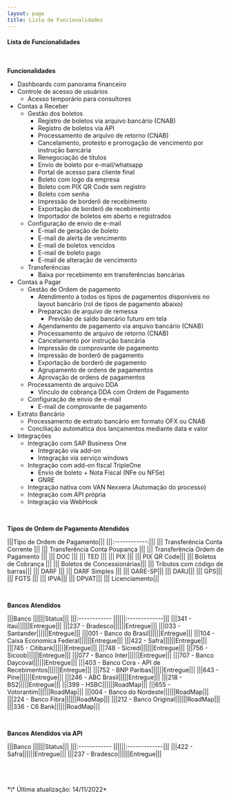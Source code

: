 ```yaml
---
layout: page
title: Lista de Funcionalidades
---
```


#### Lista de Funcionalidades

<br>

**Funcionalidades**

- Dashboards com panorama financeiro
- Controle de acesso de usuários
    - Acesso temporário para consultores
- Contas a Receber
    - Gestão dos boletos
        - Registro de boletos via arquivo bancário (CNAB)
        - Registro de boletos via API
        - Processamento de arquivo de retorno (CNAB)
        - Cancelamento, protesto e prorrogação de vencimento por instrução bancária
        - Renegociação de títulos
        - Envio de boleto por e-mail/whatsapp
        - Portal de acesso para cliente final
        - Boleto com logo da empresa
        - Boleto com PIX QR Code sem registro
        - Boleto com senha
        - Impressão de borderô de recebimento
        - Exportação de borderô de recebimento
        - Importador de boletos em aberto e registrados 
    - Configuração de envio de e-mail
        - E-mail de geração de boleto
        - E-mail de alerta de vencimento
        - E-mail de boletos vencidos
        - E-mail de boleto pago
        - E-mail de alteração de vencimento
    - Transferências
        - Baixa por recebimento em transferências bancárias
- Contas a Pagar
    - Gestão de Ordem de pagamento
        - Atendimento a todos os tipos de pagamentos disponíveis no layout bancário (rol de tipos de pagamento abaixo)
        - Preparação de arquivo de remessa
            - Previsão de saldo bancário futuro em tela
        - Agendamento de pagamento via arquivo bancário (CNAB)
        - Processamento de arquivo de retorno (CNAB)
        - Cancelamento por instrução bancária
        - Impressão de comprovante de pagamento
        - Impressão de borderô de pagamento
        - Exportação de borderô de pagamento
        - Agrupamento de ordens de pagamentos
        - Aprovação de ordens de pagamentos
    - Processamento de arquivo DDA
        - Vínculo de cobrança DDA com Ordem de Pagamento
    - Configuração de envio de e-mail
        - E-mail de comprovante de pagamento
- Extrato Bancário
    - Processamento de extrato bancário em formato OFX ou CNAB
    - Conciliação automática dos lançamentos mediante data e valor
- Integrações
    - Integração com SAP Business One
        - Integração via add-on
        - Integração via serviço windows
    - Integração com add-on fiscal TripleOne
        - Envio de boleto + Nota Fiscal (NFe ou NFSe)
        - GNRE
    - Integração nativa com VAN Nexxera (Automação do processo)
    - Integração com API própria
    - Integração via WebHook

<br>

**Tipos de Ordem de Pagamento Atendidos**

|||Tipo de Ordem de Pagamento|||
|||:------------:|||
||| Transferência Conta Corrente |||
||| Transferência Conta Poupança |||
||| Transferência Ordem de Pagamento |||
||| DOC |||
||| TED |||
||| PIX |||
||| PIX QR Code|||
||| Boletos de Cobrança |||
||| Boletos de Concessionárias|||
||| Tributos com código de barras|||
||| DARF |||
||| DARF Simples |||
||| GARE-SP|||
||| DARJ|||
||| GPS|||
||| FGTS |||
||| IPVA|||
||| DPVAT|||
||| Licenciamento|||


<br>

**Bancos Atendidos**

|||Banco             ||||||Status|||
|||:------------      ||||||:-------------|||
|||341 - Itaú||||||Entregue|||
|||237 - Bradesco||||||Entregue|||
|||033 - Santander||||||Entregue|||
|||001 - Banco do Brasil||||||Entregue|||
|||104 - Caixa Economica Federal||||||Entregue|||
|||422 - Safra||||||Entregue|||
|||745 - Citibank||||||Entregue|||
|||748 - Sicredi||||||Entregue|||
|||756 - Sicoob||||||Entregue|||
|||077 - Banco Inter||||||Entregue|||
|||707 - Banco Daycoval||||||Entregue|||
|||403 - Banco Cora - API de Recebimentos||||||Entregue|||
|||752 - BNP Paribas||||||Entregue|||
|||643 - Pine||||||Entregue|||
|||246 - ABC Brasil|||||Entregue|||
|||218 - BS2|||||Entregue|||
|||399 - HSBC||||||RoadMap|||
|||655 - Votorantim||||||RoadMap|||
|||004 - Banco do Nordeste||||||RoadMap|||
|||224 - Banco Fibra||||||RoadMap|||
|||212 - Banco Original||||||RoadMap|||
|||336 - C6 Bank||||||RoadMap|||

<br>

**Bancos Atendidos via API**
<br>

|||Banco             ||||||Status|||
|||:------------      ||||||:-------------|||
|||422 - Safra||||||Entregue|||
|||237 - Bradesco||||||Entregue|||

<br>
<br>
<br>
*\* Última atualização: 14/11/2022*